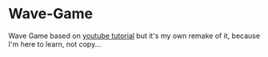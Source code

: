 # Wave-Game
Wave Game based on [youtube tutorial](https://www.youtube.com/playlist?list=PLWms45O3n--6TvZmtFHaCWRZwEqnz2MHa) but it's my own remake of it, because I'm here to learn, not copy...
